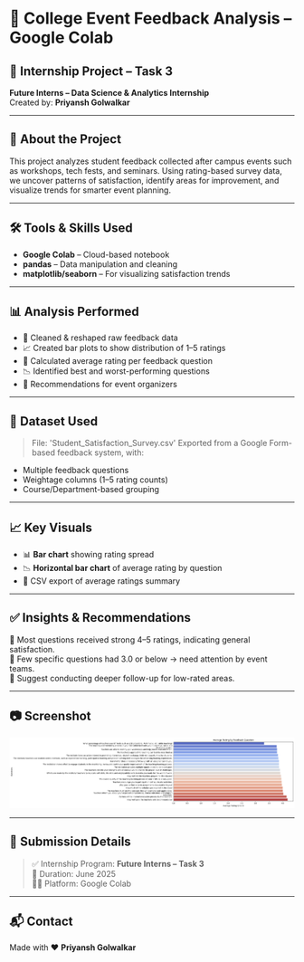 # 🧠 College Event Feedback Analysis – Google Colab

## 🚀 Internship Project – Task 3  
**Future Interns – Data Science & Analytics Internship**  
Created by: **Priyansh Golwalkar**  

---

## 🧾 About the Project

This project analyzes student feedback collected after campus events such as workshops, tech fests, and seminars. Using rating-based survey data, we uncover patterns of satisfaction, identify areas for improvement, and visualize trends for smarter event planning.

---

## 🛠 Tools & Skills Used

- **Google Colab** – Cloud-based notebook
- **pandas** – Data manipulation and cleaning  
- **matplotlib/seaborn** – For visualizing satisfaction trends  

---

## 📊 Analysis Performed

- 📌 Cleaned & reshaped raw feedback data  
- 📈 Created bar plots to show distribution of 1–5 ratings  
- 🧮 Calculated average rating per feedback question  
- 📉 Identified best and worst-performing questions  
- 📝 Recommendations for event organizers

---

## 📂 Dataset Used

> File: 'Student_Satisfaction_Survey.csv'
Exported from a Google Form-based feedback system, with:
- Multiple feedback questions  
- Weightage columns (1–5 rating counts)  
- Course/Department-based grouping

---

## 📈 Key Visuals

- 📊 **Bar chart** showing rating spread
- 📉 **Horizontal bar chart** of average rating by question
- 🧾 CSV export of average ratings summary

---

## ✅ Insights & Recommendations

🔹 Most questions received strong 4–5 ratings, indicating general satisfaction.  
🔹 Few specific questions had 3.0 or below → need attention by event teams.  
🔹 Suggest conducting deeper follow-up for low-rated areas.

---

## 📷 Screenshot

![Rating Chart](feedback_chart.png)

---

## 🔗 Submission Details

> ✅ Internship Program: **Future Interns – Task 3**  
> 📅 Duration: June 2025  
> 👨‍💻 Platform: Google Colab

---

## 📬 Contact

Made with ❤️ **Priyansh Golwalkar**  
